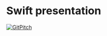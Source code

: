 # Swift presentation

[![GitPitch](https://gitpitch.com/assets/badge.svg)](https://gitpitch.com/andershqst/presentations-swift/master?grs=github&t=moon)